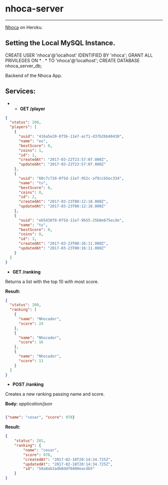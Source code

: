# nhoca-server
------------------------------------------------------------------------

 [Nhoca](http://nhoca.herokuapp.com) on Heroku.

##  Setting the Local MySQL Instance.
CREATE USER 'nhoca'@'localhost' IDENTIFIED BY 'nhoca';
GRANT ALL PRIVILEGES ON * . * TO 'nhoca'@'localhost';
CREATE DATABASE nhoca_server_db;


Backend of the Nhoca App.
## Services:

* *  **GET /player**

```json
{
  "status": 200,
  "players": [
    {
      "uuid": "416a5e20-0f5b-11e7-acf1-d37b2bb40438",
      "name": "eu",
      "bestScore": 0,
      "coins": 1,
      "id": 1,
      "createdAt": "2017-03-22T23:57:07.000Z",
      "updatedAt": "2017-03-22T23:57:07.000Z"
    },
    {
      "uuid": "60c7c710-0f5d-11e7-952c-af9ccb5ec334",
      "name": "tu",
      "bestScore": 0,
      "coins": 0,
      "id": 2,
      "createdAt": "2017-03-23T00:12:18.000Z",
      "updatedAt": "2017-03-23T00:12:18.000Z"
    },
    {
      "uuid": "eb5438f0-0f5d-11e7-9b55-25b0e675ecde",
      "name": "tu",
      "bestScore": 0,
      "coins": 0,
      "id": 3,
      "createdAt": "2017-03-23T00:16:11.000Z",
      "updatedAt": "2017-03-23T00:16:11.000Z"
    }
  ]
}

```

*  **GET /ranking**

Returns a list with the top 10 with most score.

**Result:**
```json
{
  "status": 200,
  "ranking": [
    {
      "name": "Nhocador",
      "score": 24
    },
    {
      "name": "Nhocador",
      "score": 16
    },
    {
      "name": "Nhocador",
      "score": 13
    }
  ]
}

```

* **POST /ranking**

Creates a new ranking passing name and score.

**Body:** _application/json_
```json

{"name": "cesar", "score": 978}

```

**Result:**

```json
{
    "status": 201,
    "ranking": {
        "name": "cesar",
        "score": 978,
        "createdAt": "2017-02-18T20:14:34.725Z",
        "updatedAt": "2017-02-18T20:14:34.725Z",
        "id": "58a8ab2adb8ddf0400eacdb5"
    }
}
```
